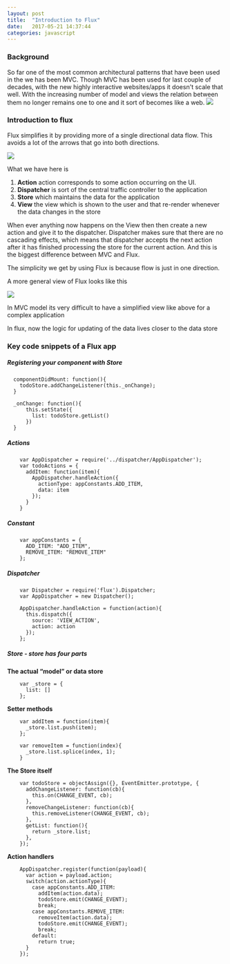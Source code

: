 ```yaml
---
layout: post
title:  "Introduction to Flux"
date:   2017-05-21 14:37:44
categories: javascript
---
```


### Background
So far one of the most common architectural patterns that have been used in the we has been MVC. 
Though MVC has been used for last couple of decades, with the new highly interactive websites/apps it doesn't scale that well. 
With the increasing number of model and views the relation between them no longer remains one to one and it sort of becomes like a web.
<img src="{{ site.baseurl }}/images/posts/2017/introduction-to-flux/mvc-problems.jpeg" class="half-fit image">



### Introduction to flux
Flux simplifies it by providing more of a single directional data flow. This avoids a lot of the arrows that go into both directions.

<img src="{{ site.baseurl }}/images/posts/2017/introduction-to-flux/flux-simple-diagram.png" class="half-fit image">

What we have here is 
1. **Action**  action corresponds to some action occurring on the UI. 
2. **Dispatcher** is sort of the central traffic controller to the application
3. **Store** which maintains the data for the application 
4. **View** the view which is shown to the user and that re-render whenever the data changes in the store
 
When ever anything now happens on the View then then create a new action and give it to the dispatcher.
Dispatcher makes sure that there are no cascading effects, which means that dispatcher accepts the next action after it has finished processing the store for the current action. And this  is the biggest difference between MVC and Flux.

The simplicity we get by using Flux is because flow is just in one direction.

A more general view of Flux looks like this

<img src="{{ site.baseurl }}/images/posts/2017/introduction-to-flux/flux-general-view.png" class="half-fit image">

In MVC model its very difficult to have a simplified view like above for a complex application

In flux, now the logic for updating of the data lives closer to the data store

### Key code snippets of a Flux app


##### Registering your component with Store

```
  componentDidMount: function(){
    todoStore.addChangeListener(this._onChange);
  }
  
  _onChange: function(){
      this.setState({
        list: todoStore.getList()
      })
  }
```

##### Actions

```
    var AppDispatcher = require('../dispatcher/AppDispatcher');
    var todoActions = {
      addItem: function(item){
        AppDispatcher.handleAction({
          actionType: appConstants.ADD_ITEM,
          data: item
        });
      }
    }
```

##### Constant

```
    var appConstants = {
      ADD_ITEM: "ADD_ITEM",
      REMOVE_ITEM: "REMOVE_ITEM"
    };
```

##### Dispatcher

```
    var Dispatcher = require('flux').Dispatcher;
    var AppDispatcher = new Dispatcher();
    
    AppDispatcher.handleAction = function(action){
      this.dispatch({
        source: 'VIEW_ACTION',
        action: action
      });
    };
```

##### Store - store has four parts

**The actual “model” or data store**

```
    var _store = {
      list: []
    };
```

**Setter methods**

```
    var addItem = function(item){
      _store.list.push(item);
    };
    
    var removeItem = function(index){
      _store.list.splice(index, 1);
    }
```


**The Store itself**

```
    var todoStore = objectAssign({}, EventEmitter.prototype, {
      addChangeListener: function(cb){
        this.on(CHANGE_EVENT, cb);
      },
      removeChangeListener: function(cb){
        this.removeListener(CHANGE_EVENT, cb);
      },
      getList: function(){
        return _store.list;
      },
    });
```


**Action handlers**

```
    AppDispatcher.register(function(payload){
      var action = payload.action;
      switch(action.actionType){
        case appConstants.ADD_ITEM:
          addItem(action.data);
          todoStore.emit(CHANGE_EVENT);
          break;
        case appConstants.REMOVE_ITEM:
          removeItem(action.data);
          todoStore.emit(CHANGE_EVENT);
          break;
        default:
          return true;
      }
    });
```